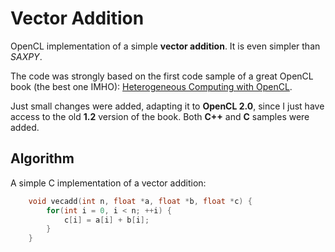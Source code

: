 # Vector Addition
OpenCL implementation of a simple **vector addition**. It is
even simpler than  *SAXPY*.

The code was strongly based on the first code sample of
a great OpenCL book (the best one IMHO):
[Heterogeneous Computing with
OpenCL](http://www.heterogeneouscompute.org/?page_id=7).

Just small changes were added, adapting it to **OpenCL 2.0**,
since I just have access to the old **1.2** version of the book.
Both **C++** and **C** samples were added.

## Algorithm
A simple C implementation of a vector addition:
```C
    void vecadd(int n, float *a, float *b, float *c) {
        for(int i = 0, i < n; ++i) {
            c[i] = a[i] + b[i];
        }
    }
```
